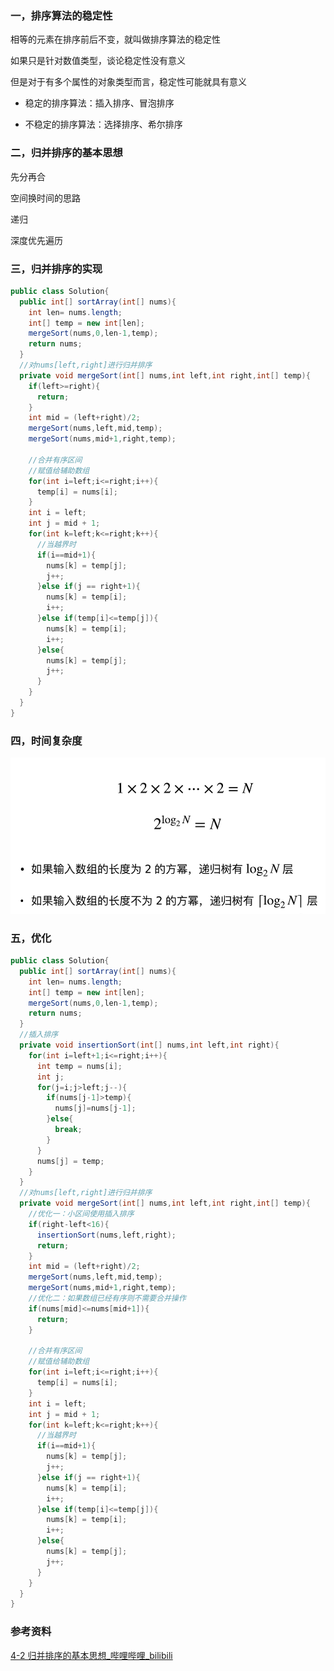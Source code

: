 ### 一，排序算法的稳定性

相等的元素在排序前后不变，就叫做排序算法的稳定性

如果只是针对数值类型，谈论稳定性没有意义

但是对于有多个属性的对象类型而言，稳定性可能就具有意义

- 稳定的排序算法：插入排序、冒泡排序

- 不稳定的排序算法：选择排序、希尔排序

### 二，归并排序的基本思想

先分再合

空间换时间的思路

递归

深度优先遍历

### 三，归并排序的实现

```java
public class Solution{
  public int[] sortArray(int[] nums){
    int len= nums.length;
    int[] temp = new int[len];
    mergeSort(nums,0,len-1,temp);
    return nums;
  }
  //对nums[left,right]进行归并排序
  private void mergeSort(int[] nums,int left,int right,int[] temp){
    if(left>=right){
      return;
    }
    int mid = (left+right)/2;
    mergeSort(nums,left,mid,temp);
    mergeSort(nums,mid+1,right,temp);
    
    //合并有序区间
    //赋值给辅助数组
    for(int i=left;i<=right;i++){
      temp[i] = nums[i];
    }
    int i = left;
    int j = mid + 1;
    for(int k=left;k<=right;k++){
      //当越界时
      if(i==mid+1){
        nums[k] = temp[j];
        j++;
      }else if(j == right+1){
        nums[k] = temp[i];
        i++;
      }else if(temp[i]<=temp[j]){
        nums[k] = temp[i];
        i++;
      }else{
        nums[k] = temp[j];
        j++;
      }
    }
  }
}
```

### 四，时间复杂度

![image-20231004160529954](https://raw.githubusercontent.com/mlhiter/typora-images/master/202310041605041.png)

### 五，优化

```java
public class Solution{
  public int[] sortArray(int[] nums){
    int len= nums.length;
    int[] temp = new int[len];
    mergeSort(nums,0,len-1,temp);
    return nums;
  }
  //插入排序
  private void insertionSort(int[] nums,int left,int right){
    for(int i=left+1;i<=right;i++){
      int temp = nums[i];
      int j;
      for(j=i;j>left;j--){
        if(nums[j-1]>temp){
          nums[j]=nums[j-1];
        }else{
          break;
        }
      }
      nums[j] = temp;
    }
  }
  //对nums[left,right]进行归并排序
  private void mergeSort(int[] nums,int left,int right,int[] temp){
    //优化一：小区间使用插入排序
    if(right-left<16){
      insertionSort(nums,left,right);
      return;
    }
    int mid = (left+right)/2;
    mergeSort(nums,left,mid,temp);
    mergeSort(nums,mid+1,right,temp);
    //优化二：如果数组已经有序则不需要合并操作
    if(nums[mid]<=nums[mid+1]){
      return;
    }
    
    //合并有序区间
    //赋值给辅助数组
    for(int i=left;i<=right;i++){
      temp[i] = nums[i];
    }
    int i = left;
    int j = mid + 1;
    for(int k=left;k<=right;k++){
      //当越界时
      if(i==mid+1){
        nums[k] = temp[j];
        j++;
      }else if(j == right+1){
        nums[k] = temp[i];
        i++;
      }else if(temp[i]<=temp[j]){
        nums[k] = temp[i];
        i++;
      }else{
        nums[k] = temp[j];
        j++;
      }
    }
  }
}
```



### 参考资料

[4-2 归并排序的基本思想_哔哩哔哩_bilibili](https://www.bilibili.com/video/BV1D64y1B76c/?p=2&spm_id_from=pageDriver&vd_source=81b67754399168de9fcf7d01af76f6dd)